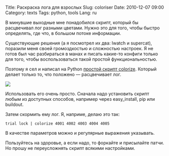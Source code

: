 Title: Раскраска лога для взрослых
Slug: coloriser
Date: 2010-12-07 09:00
Category: texts
Tags: python, tools
Lang: ru

В минувшие выходные мне понадобился скрипт, который бы расцвечивал лог разными
цветами. Нужно это для того, чтобы быстро определять, где что, в большом
потоке информации.

Существующие решения (а я посмотрел их два: lwatch и supercat), поразили меня
своей громоздкостью и сложностью настроек. Я не готов был час разбираться в
манах и писать какие-то конфиги только для того, чтобы воспользоваться такой
простой функциональностью.

Поэтому я сел и написал на Python [простой скрипт colorize][1]. Который делает
только то, что положено — расцвечивает лог.

![][Image]

Использовать его очень просто. Сначала надо установить скрипт любым из
доступных способов, например через easy_install, pip или buildout.

Затем скормить ему лог. Я, наприме, делаю это так:

    trial lock | colorize 4001 4002 4003 4004 4005

В качестве параметров можно и регулярные выражения указывать.

Пользуйтесь на здоровье, а если надо, то форкайте и присылайте патчи. Но прошу
не переусложнять скрипт всякими настройками.

[1]: https://github.com/svetlyak40wt/colorize
[Image]: http://img-fotki.yandex.ru/get/4701/alexander-artemenko.e/0_6fc75_6fc81097_L
